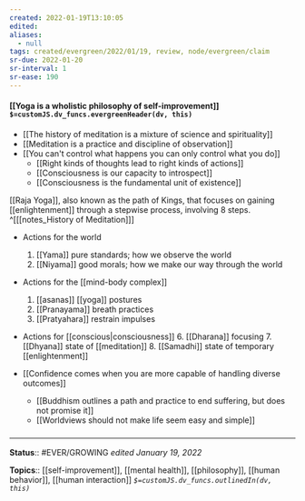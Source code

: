 ```yaml
---
created: 2022-01-19T13:10:05 
edited: 
aliases:
  - null
tags: created/evergreen/2022/01/19, review, node/evergreen/claim
sr-due: 2022-01-20
sr-interval: 1
sr-ease: 190
---
```


#### [[Yoga is a wholistic philosophy of self-improvement]] `$=customJS.dv_funcs.evergreenHeader(dv, this)`

- [[The history of meditation is a mixture of science and spirituality]]
- [[Meditation is a practice and discipline of observation]] 
- [[You can't control what happens you can only control what you do]]
	- [[Right kinds of thoughts lead to right kinds of actions]]
	- [[Consciousness is our capacity to introspect]]
	- [[Consciousness is the fundamental unit of existence]]

[[Raja Yoga]], also known as the path of Kings, that focuses on gaining [[enlightenment]] through a stepwise process, involving 8 steps.
^[[[notes_History of Meditation]]]
- Actions for the world
	1. [[Yama]] pure standards; how we observe the world
	2. [[Niyama]] good morals; how we make our way through the world
- Actions for the [[mind-body complex]]
	1. [[asanas]] [[yoga]] postures
	4. [[Pranayama]] breath practices
	5. [[Pratyahara]] restrain impulses
- Actions for [[conscious|consciousness]]
	6. [[Dharana]] focusing
	7. [[Dhyana]] state of [[meditation]]
	8. [[Samadhi]] state of temporary [[enlightenment]]
	
- [[Confidence comes when you are more capable of handling diverse outcomes]]
	- [[Buddhism outlines a path and practice to end suffering, but does not promise it]]
	- [[Worldviews should not make life seem easy and simple]]

### <hr class="footnote"/>

**Status**:: #EVER/GROWING
*edited January 19, 2022*

**Topics**:: [[self-improvement]], [[mental health]], [[philosophy]], [[human behavior]], [[human interaction]]
*`$=customJS.dv_funcs.outlinedIn(dv, this)`*
